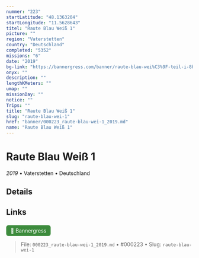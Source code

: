 ```yaml
---
nummer: "223"
startLatitude: "48.1363204"
startLongitude: "11.5628643"
titel: "Raute Blau Weiß 1"
picture: ""
region: "Vaterstetten"
country: "Deutschland"
completed: "5352"
missions: "6"
date: "2019"
bg-link: "https://bannergress.com/banner/raute-blau-wei%C3%9F-teil-i-8b53"
onyx: ""
description: ""
lengthKMeters: ""
umap: ""
missionDay: ""
notice: ""
Trips: ""
title: "Raute Blau Weiß 1"
slug: "raute-blau-wei-1"
href: "banner/000223_raute-blau-wei-1_2019.md"
name: "Raute Blau Weiß 1"
---
```

# Raute Blau Weiß 1

*2019* • Vaterstetten • Deutschland





## Details









## Links
<a href="https://bannergress.com/banner/raute-blau-wei%C3%9F-teil-i-8b53" style="display:inline-block;margin:6px 8px 0 0;padding:6px 12px;background:#3c8b3c;color:#fff;text-decoration:none;border-radius:6px;">🔗 Bannergress</a>




> File: `000223_raute-blau-wei-1_2019.md` • #000223 • Slug: `raute-blau-wei-1`
